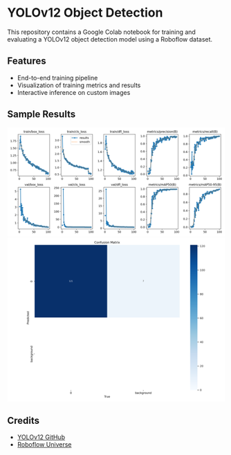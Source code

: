 # YOLOv12 Object Detection 

This repository contains a Google Colab notebook for training and evaluating a YOLOv12 object detection model using a Roboflow dataset.

## Features
- End-to-end training pipeline
- Visualization of training metrics and results
- Interactive inference on custom images

## Sample Results
![Training Curves](results.png)
![Confusion Matrix](confusion_matrix.png)

## Credits
- [YOLOv12 GitHub](https://github.com/sunsmarterjie/yolov12)
- [Roboflow Universe](https://universe.roboflow.com/)
